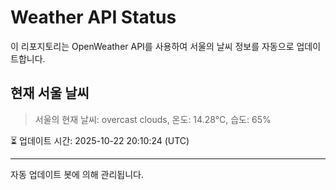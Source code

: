 
# Weather API Status

이 리포지토리는 OpenWeather API를 사용하여 서울의 날씨 정보를 자동으로 업데이트합니다.

## 현재 서울 날씨
> 서울의 현재 날씨: overcast clouds, 온도: 14.28°C, 습도: 65%

⏳ 업데이트 시간: 2025-10-22 20:10:24 (UTC)

---
자동 업데이트 봇에 의해 관리됩니다.
